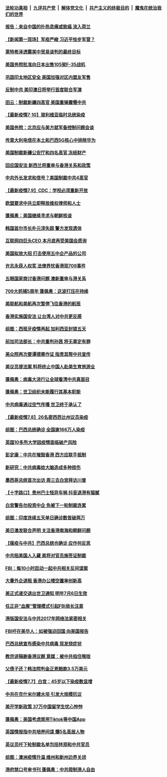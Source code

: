

####  [法轮功真相](../../../../basic/blob/master/README.md?t=07110102) &nbsp;|&nbsp; [九评共产党](../../../../9ping.md/blob/master/README.md?t=07110102) &nbsp;|&nbsp; [解体党文化](../../../../jtdwh.md/blob/master/README.md?t=07110102)  &nbsp;|&nbsp; [共产主义的终极目的](../../../../gczydzjmd.md/blob/master/README.md?t=07110102) &nbsp;|&nbsp; [魔鬼在统治我们的世界](../../../../mgztzwmdsj.md/blob/master/README.md?t=07110102) 

#### [报告：来自中国的扑热息痛或致癌 流入荷兰](../pages/nsc418/n12246872.md?t=07110102) 

#### [【新闻第一现场】军疫严峻 习近平怯步军营？](../pages/nsc418/n12245547.md?t=07110102) 

#### [莱特希泽透露美中贸易谈判的最终目标](../pages/nsc418/n12246823.md?t=07110102) 

#### [美国务院批准向日本出售105架F-35战机](../pages/nsc418/n12246608.md?t=07110102) 

#### [巩固印太地区安全 美国加强对区内盟友军售](../pages/nsc418/n12246548.md?t=07110102) 

#### [反制中共 美印澳日将举行首度联合军演](../pages/nsc418/n12246462.md?t=07110102) 

#### [田云：制裁新疆四高官 美国重锤震慑中共](../pages/nsc418/n12246098.md?t=07110102) 

#### [【最新疫情7·10】玻利维亚临时总统染疫](../pages/nsc418/n12245413.md?t=07110102) 

#### [美国务院：北京应与美方就军备控制问题会谈](../pages/nsc418/n12245183.md?t=07110102) 

#### [传意大利电信在本土和巴西5G核心中排除华为](../pages/nsc418/n12244770.md?t=07110102) 

#### [美国制裁新疆公安厅和四名高官 冻结财产](../pages/nsc418/n12244653.md?t=07110102) 

#### [回应国安法 新西兰将重审与香港关系和政策](../pages/nsc418/n12244085.md?t=07110102) 

#### [中共外长发求和信号？美国制裁中共4高官](../pages/nsc418/n12244813.md?t=07110102) 

#### [【最新疫情7.9】CDC：学校必须重新开放](../pages/nsc418/n12242776.md?t=07110102) 

#### [欧盟要求中共立即释放维权律师和人士](../pages/nsc418/n12244421.md?t=07110102) 

#### [蓬佩奥：美国继续寻求与朝鲜核谈](../pages/nsc418/n12244538.md?t=07110102) 

#### [韩国首尔市长朴元淳失踪 警方发现遗体](../pages/nsc418/n12243734.md?t=07110102) 

#### [互联网四巨头CEO 本月底再受美国会质询](../pages/nsc418/n12244283.md?t=07110102) 

#### [美国拟放大招 打击使用五中企产品的公司](../pages/nsc418/n12244402.md?t=07110102) 

#### [许志永获人权奖 法律界忧香港现709事件](../pages/nsc418/n12244380.md?t=07110102) 

#### [五眼国家商讨香港问题 澳新重审与港关系](../pages/nsc418/n12244260.md?t=07110102) 

#### [709大抓捕5周年 蓬佩奥：这波打压在持续](../pages/nsc418/n12243611.md?t=07110102) 

#### [美联航和美航再次暂停飞往香港的航班](../pages/nsc418/n12243607.md?t=07110102) 

#### [香港实施国安法 让台湾人对中共更反感](../pages/nsc418/n12243520.md?t=07110102) 

#### [组图：西班牙疫情再起 加利西亚封锁五天](../pages/nsc418/n12241508.md?t=07110102) 

#### [前加司法部长：中共重判孙茜 将无辜定有罪](../pages/nsc418/n12242297.md?t=07110102) 

#### [美众院再次要谭德塞作证 指责其帮中共宣传](../pages/nsc418/n12242500.md?t=07110102) 

#### [美议员提法案 料将终止中国人赴美生育旅游业](../pages/nsc418/n12242470.md?t=07110102) 

#### [蓬佩奥：病毒大流行让全球看清中共真面目](../pages/nsc418/n12242486.md?t=07110102) 

#### [蓬佩奥：世卫组织未能履行其基本职能](../pages/nsc418/n12242263.md?t=07110102) 

#### [中共病毒通过空气传播 世卫终于承认了](../pages/nsc418/n12241930.md?t=07110102) 

#### [【最新疫情7.8】26名密西西比州议员染疫](../pages/nsc418/n12239975.md?t=07110102) 

#### [组图：巴西总统确诊 全国逾166万人染疫](../pages/nsc418/n12240754.md?t=07110102) 

#### [英国10多所大学因疫情面临破产风险](../pages/nsc418/n12241724.md?t=07110102) 

#### [彭定康：中共在摧毁香港 西方应联手抵制](../pages/nsc418/n12241830.md?t=07110102) 

#### [新研究：中共病毒给大脑造成多种损伤](../pages/nsc418/n12241750.md?t=07110102) 

#### [墨西哥总统首次出访 周三去白宫拜访川普](../pages/nsc418/n12241397.md?t=07110102) 

#### [【十字路口】贵州巴士怪异车祸 抖音退港有猫腻](../pages/nsc418/n12240298.md?t=07110102) 

#### [白宫警告勿投资中企 免被下一轮制裁连累](../pages/nsc418/n12241334.md?t=07110102) 

#### [组图：印度连续五天单日确诊数皆破两万](../pages/nsc418/n12238724.md?t=07110102) 

#### [美日澳发联合声明 关注香港南海和朝鲜问题](../pages/nsc418/n12240998.md?t=07110102) 

#### [【瘟疫与中共】巴西总统也确诊 应作何反思](../pages/nsc418/n12240166.md?t=07110102) 

#### [中共阻美国人入藏 美将对官员施签证制裁](../pages/nsc418/n12240452.md?t=07110102) 

#### [FBI：每10小时启动一起中共相关反间谍案](../pages/nsc418/n12239799.md?t=07110102) 

#### [大量外企退租 香港办公楼空置率创新高](../pages/nsc418/n12240111.md?t=07110102) 

#### [美正式递交退出世卫通知 明年7月6日生效](../pages/nsc418/n12239902.md?t=07110102) 

#### [任正非“血腥”管理模式引起FBI局长注意](../pages/nsc418/n12239966.md?t=07110102) 

#### [港版国安法与中共2017年网络法紧密相关](../pages/nsc418/n12239427.md?t=07110102) 

#### [FBI吁在美华人：如被强迫回国 向美国报告](../pages/nsc418/n12239450.md?t=07110102) 

#### [巴西总统宣布感染中共病毒 现发烧症状](../pages/nsc418/n12239468.md?t=07110102) 

#### [教宗讲稿删香港议题 意媒：被中共掐住喉咙](../pages/nsc418/n12239424.md?t=07110102) 

#### [父债子还？韩法院判金正恩赔款3.5万美元](../pages/nsc418/n12239338.md?t=07110102) 

#### [【最新疫情7.7】白宫：45岁以下染疫数显增](../pages/nsc418/n12237581.md?t=07110102) 

#### [中共在克什米尔建水坝 引发大规模抗议](../pages/nsc418/n12239209.md?t=07110102) 

#### [美开学新政策 37万中国留学生忧心忡忡](../pages/nsc418/n12239233.md?t=07110102) 

#### [蓬佩奥：美国考虑禁用Tiktok等中国App](../pages/nsc418/n12238644.md?t=07110102) 

#### [英国情报指中共培养间谍 爆5名高层人物](../pages/nsc418/n12238557.md?t=07110102) 

#### [英议员吁下轮制裁名单包括林郑和中共官员](../pages/nsc418/n12238655.md?t=07110102) 

#### [组图：澳洲疫情升温 维州和新州边界关闭](../pages/nsc418/n12236420.md?t=07110102) 

#### [港府禁口号审书刊 蓬佩奥：中共箝制港人自由](../pages/nsc418/n12238057.md?t=07110102) 


